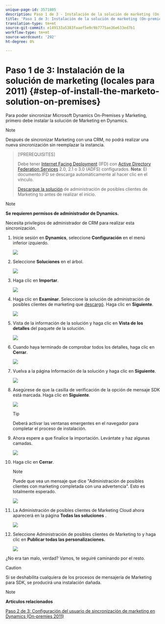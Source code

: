 ```yaml
---
unique-page-id: 3571805
description: Paso 1 de 3 - Instalación de la solución de marketing (On-premies 2011) - Documentos de marketing - Documentación del producto
title: 'Paso 1 de 3: Instalación de la solución de marketing (On-premies 2011)'
translation-type: tm+mt
source-git-commit: e149133a5383faaef5e9c9b7775ae36e633ed7b1
workflow-type: tm+mt
source-wordcount: '292'
ht-degree: 0%

---
```



# Paso 1 de 3: Instalación de la solución de marketing (locales para 2011) {#step-of-install-the-marketo-solution-on-premises}

Para poder sincronizar Microsoft Dynamics On-Premises y Marketing, primero debe instalar la solución de Marketing en Dynamics.

>[!NOTE]
>
>Después de sincronizar Marketing con una CRM, no podrá realizar una nueva sincronización sin reemplazar la instancia.

>[!PREREQUISITES]
>
>Debe tener [Internet Facing Deployment](http://www.microsoft.com/en-us/download/confirmation.aspx?id=41701) (IFD) con [Active Directory Federation Services](https://msdn.microsoft.com/en-us/library/bb897402.aspx) 2.0, 2.1 o 3.0 (ADFS) configurados. **Nota**: El documento IFD se descarga automáticamente al hacer clic en el vínculo.
>
>[Descargue la solución](../../../../../product-docs/crm-sync/microsoft-dynamics-sync/sync-setup/download-the-marketo-lead-management-solution.md) de administración de posibles clientes de Marketing to antes de realizar el inicio.

>[!NOTE]
>
>**Se requieren permisos de administrador de Dynamics.**
>
>Necesita privilegios de administrador de CRM para realizar esta sincronización.

1. Inicie sesión en **Dynamics**, seleccione **Configuración** en el menú inferior izquierdo.

   ![](assets/image2015-4-2-11-3a32-3a53.png)

1. Seleccione **Soluciones** en el árbol.

   ![](assets/image2015-4-2-11-3a35-3a28.png)

1. Haga clic en **Importar**.

   ![](assets/image2015-4-2-11-3a37-3a33.png)

1. Haga clic en **Examinar**. Seleccione la solución de administración de posibles clientes de marketing que [descargó](../../../../../product-docs/crm-sync/microsoft-dynamics-sync/sync-setup/download-the-marketo-lead-management-solution.md). Haga clic en **Siguiente**.

   ![](assets/image2015-4-2-11-3a40-3a33.png)

1. Vista de la información de la solución y haga clic en **Vista de los detalles** del paquete de la solución.

   ![](assets/image2015-11-18-11-3a12-3a8.png)

1. Cuando haya terminado de comprobar todos los detalles, haga clic en **Cerrar**.

   ![](assets/image2015-10-9-14-3a57-3a3.png)

1. Vuelva a la página Información de la solución y haga clic en **Siguiente**.

   ![](assets/image2015-4-2-11-3a41-3a48.png)

1. Asegúrese de que la casilla de verificación de la opción de mensaje SDK está marcada. Haga clic en **Siguiente**.

   ![](assets/image2015-4-2-11-3a42-3a37.png)

   >[!TIP]
   >
   >Deberá activar las ventanas emergentes en el navegador para completar el proceso de instalación.

1. Ahora espere a que finalice la importación. Levántate y haz algunas camadas.

   ![](assets/image2015-4-2-11-3a43-3a51.png)

1. Haga clic en **Cerrar**.

   >[!NOTE]
   >
   >Puede que vea un mensaje que dice &quot;Administración de posibles clientes con marketing completada con una advertencia&quot;. Esto es totalmente esperado.

   ![](assets/image2015-4-2-11-3a44-3a44.png)

1. La Administración de posibles clientes de Marketing Cloud ahora aparecerá en la página **Todas las soluciones** .

   ![](assets/image2015-4-2-11-3a46-3a55.png)

1. Seleccione Administración de posibles clientes de Marketing to y haga clic en **Publicar todas las personalizaciones.**

   ![](assets/image2015-4-2-11-3a48-3a21.png)

¿No era tan malo, verdad? Vamos, te seguiré caminando por el resto.

>[!CAUTION]
>
>Si se deshabilita cualquiera de los procesos de mensajería de Marketing para SDK, se producirá una instalación dañada.

>[!NOTE]
>
>**Artículos relacionados**
>
>[Paso 2 de 3: Configuración del usuario de sincronización de marketing en Dynamics (On-premies 2011)](step-2-of-3-set-up.md)

